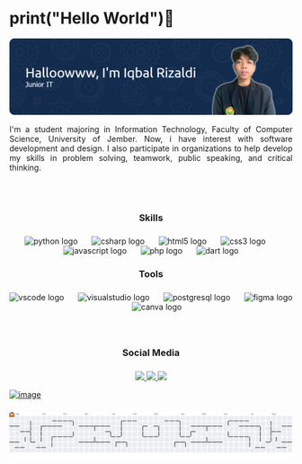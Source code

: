 <!--
**rzaldii/rzaldii** is a ✨ _special_ ✨ repository because its `README.md` (this file) appears on your GitHub profile.

Here are some ideas to get you started:

- 🔭 I’m currently working on ...
- 🌱 I’m currently learning ...
- 👯 I’m looking to collaborate on ...
- 🤔 I’m looking for help with ...
- 💬 Ask me about ...
- 📫 How to reach me: ...
- 😄 Pronouns: ...
- ⚡ Fun fact: ...
-->

# print("Hello World")👋

![wallpaper](image/github-header-banner%20(1).png)


<p style="text-align: justify;">
    I'm a student majoring in Information Technology, Faculty of Computer Science, University of Jember. Now, i have interest with software development and design. I also participate in organizations to help develop my skills in problem solving, teamwork, public speaking, and critical thinking.
</p>
<br>
<br>

<h3 align="center">Skills</h3>

###

<div align="center">
  <img src="https://cdn.jsdelivr.net/gh/devicons/devicon/icons/python/python-original.svg" height="40" alt="python logo"  />
  <img width="17" />
  <img src="https://cdn.jsdelivr.net/gh/devicons/devicon/icons/csharp/csharp-original.svg" height="40" alt="csharp logo"  />
  <img width="17" />
  <img src="https://cdn.jsdelivr.net/gh/devicons/devicon/icons/html5/html5-original.svg" height="40" alt="html5 logo"  />
  <img width="17" />
  <img src="https://cdn.jsdelivr.net/gh/devicons/devicon/icons/css3/css3-original.svg" height="40" alt="css3 logo"  />
  <img width="17" />
  <img src="https://cdn.jsdelivr.net/gh/devicons/devicon/icons/javascript/javascript-original.svg" height="40" alt="javascript logo"  />
  <img width="17" />
  <img src="https://cdn.jsdelivr.net/gh/devicons/devicon/icons/php/php-original.svg" height="40" alt="php logo"  />
  <img width="17" />
  <img src="https://cdn.jsdelivr.net/gh/devicons/devicon/icons/dart/dart-original.svg" height="40" alt="dart logo"  />
</div>

###

<h3 align="center">Tools</h3>

###

<div align="center">
  <img src="https://cdn.jsdelivr.net/gh/devicons/devicon/icons/vscode/vscode-original.svg" height="40" alt="vscode logo"  />
  <img width="17" />
  <img src="https://cdn.jsdelivr.net/gh/devicons/devicon/icons/visualstudio/visualstudio-plain.svg" height="40" alt="visualstudio logo"  />
  <img width="17" />
  <img src="https://cdn.jsdelivr.net/gh/devicons/devicon/icons/postgresql/postgresql-original.svg" height="40" alt="postgresql logo"  />
  <img width="17" />
  <img src="https://cdn.jsdelivr.net/gh/devicons/devicon/icons/figma/figma-original.svg" height="40" alt="figma logo"  />
  <img width="17" />
  <img src="https://cdn.jsdelivr.net/gh/devicons/devicon/icons/canva/canva-original.svg" height="40" alt="canva logo"  />
</div>

###
<br>

###

<h3 align="center">Social Media</h3>

###

<div align="center">
  <p>
    <a href="https://www.linkedin.com/in/iqbal-rizaldi/">
      <img src="https://img.shields.io/static/v1?message=LinkedIn&logo=linkedin&label=&color=0077B5&logoColor=white&labelColor=&style=for-the-badge" height="33" />
    </a>
    <a href="https://www.instagram.com/i.ballrr/">
    <img src="https://img.shields.io/static/v1?message=Instagram&logo=instagram&label=&color=E4405F&logoColor=white&labelColor=&style=for-the-badge" height="33" />
    </a>
    <a href="https://www.youtube.com/@i.ballrr">
    <img src="https://img.shields.io/static/v1?message=Youtube&logo=youtube&label=&color=FF0000&logoColor=white&labelColor=&style=for-the-badge" height="33" />
    </a>
  </p>
</div>



[![image](https://img.shields.io/badge/Instagram-E4405F?style=for-the-badge&logo=instagram&logoColor=white)](https://www.instagram.com/i.ballrr/)

###

<picture>
  <source media="(prefers-color-scheme: dark)" srcset="https://raw.githubusercontent.com/rzaldii/rzaldii/output/pacman-contribution-graph-dark.svg">
  <source media="(prefers-color-scheme: light)" srcset="https://raw.githubusercontent.com/rzaldii/rzaldii/output/pacman-contribution-graph.svg">
  <img alt="pacman contribution graph" src="https://raw.githubusercontent.com/rzaldii/rzaldii/output/pacman-contribution-graph.svg">
</picture>

###